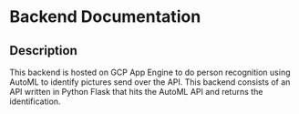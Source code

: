 # Backend Documentation
## Description
This backend is hosted on GCP App Engine to do person recognition using AutoML to identify pictures send over the API. This backend consists of an API written in Python Flask that hits the AutoML API and returns the identification.

